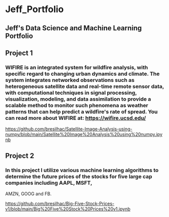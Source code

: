 # Jeff_Portfolio
## Jeff's Data Science and Machine Learning Portfolio

## Project 1
### WIFIRE is an integrated system for wildfire analysis, with specific regard to changing urban dynamics and climate. The system integrates networked observations such as heterogeneous satellite data and real-time remote sensor data, with computational techniques in signal processing, visualization, modeling, and data assimilation to provide a scalable method to monitor such phenomena as weather patterns that can help predict a wildfire's rate of spread. You can read more about WIFIRE at: https://wifire.ucsd.edu/

https://github.com/bresilhac/Satellite-Image-Analysis-using-numpy/blob/main/Satellite%20Image%20Analysis%20using%20numpy.ipynb

## Project 2
### In this project I utilize various machine learning algorithms to determine the future prices of the stocks for five large cap companies including AAPL, MSFT, 
AMZN, GOOG and FB.

https://github.com/bresilhac/Big-Five-Stock-Prices-v1/blob/main/Big%20Five%20Stock%20Prices%20v1.ipynb
